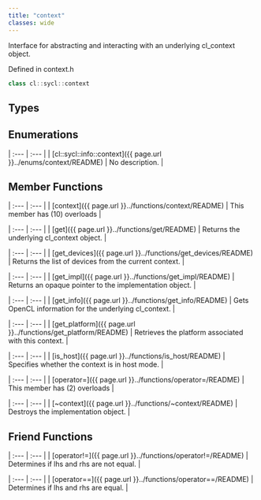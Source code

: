 ```yaml
---
title: "context"
classes: wide
---
```


Interface for abstracting and interacting with an underlying cl_context object.

Defined in context.h

```cpp
class cl::sycl::context
```

## Types

## Enumerations

| :--- | :--- |
| [cl::sycl::info::context]({{ page.url }}../enums/context/README) | No description. |

## Member Functions

| :--- | :--- |
| [context]({{ page.url }}../functions/context/README) | This member has (10) overloads |

| :--- | :--- |
| [get]({{ page.url }}../functions/get/README) | Returns the underlying cl_context object.  |

| :--- | :--- |
| [get_devices]({{ page.url }}../functions/get_devices/README) | Returns the list of devices from the current context.  |

| :--- | :--- |
| [get_impl]({{ page.url }}../functions/get_impl/README) | Returns an opaque pointer to the implementation object.  |

| :--- | :--- |
| [get_info]({{ page.url }}../functions/get_info/README) | Gets OpenCL information for the underlying cl_context.  |

| :--- | :--- |
| [get_platform]({{ page.url }}../functions/get_platform/README) | Retrieves the platform associated with this context.  |

| :--- | :--- |
| [is_host]({{ page.url }}../functions/is_host/README) | Specifies whether the context is in host mode.  |

| :--- | :--- |
| [operator=]({{ page.url }}../functions/operator=/README) | This member has (2) overloads |

| :--- | :--- |
| [~context]({{ page.url }}../functions/~context/README) | Destroys the implementation object.  |

## Friend Functions

| :--- | :--- |
| [operator!=]({{ page.url }}../functions/operator!=/README) | Determines if lhs and rhs are not equal.  |

| :--- | :--- |
| [operator==]({{ page.url }}../functions/operator==/README) | Determines if lhs and rhs are equal.  |
